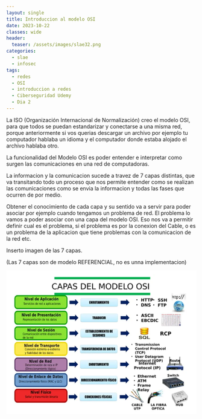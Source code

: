 ```yaml
---
layout: single
title: Introduccion al modelo OSI
date: 2023-10-22
classes: wide
header:
  teaser: /assets/images/slae32.png
categories:
  - slae
  - infosec
tags:
  - redes
  - OSI
  - introduccion a redes
  - Ciberseguridad Udemy
  - Dia 2
---
```


La ISO (Organización Internacional de Normalización) creo el modelo OSI, para que todos se puedan estandarizar y conectarse a una misma red, porque anteriormente si vos querias descargar un archivo por ejemplo tu computador hablaba un idioma y el computador donde estaba alojado el archivo hablaba otro.

 La funcionalidad del Modelo OSI es poder entender e interpretar como surgen las comunicaciones en una red de computadoras.

 La informacion y la comunicacion sucede a travez de 7 capas distintas, que va transitando todo un proceso que nos permite entender como se realizan las comunicaciones como se envia la informacion y todas las fases que ocurren de por medio.

Obtener el conocimiento de cada capa y su sentido va a servir para poder asociar por ejemplo cuando tengamos un problema de red.
El problema lo vamos a poder asociar con una capa del modelo OSI.
Eso nos va a permitir definir cual es el problema, si el problema es por la conexion del Cable, o es un problema de la aplicacion que tiene problemas con la comunicacion de la red etc.

Inserto imagen de las 7 capas.

(Las 7 capas son de modelo REFERENCIAL, no es unna implementacion)

![[Pasted image 20231120102153.png]](../assets/images/img-ciberseguridad-udemy/Pasted%20image%2020231120102153.png)